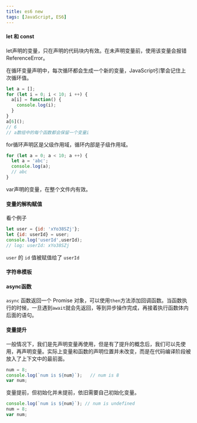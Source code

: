 ```yaml
---
title: es6 new 
tags: [JavaScript, ES6]
---
```




#### let 和 const

let声明的变量，只在声明的代码块内有效。在未声明变量前，使用该变量会报错ReferenceError。

在循环变量声明中，每次循环都会生成一个新的变量，JavaScript引擎会记住上次循环值。

```javascript
let a = [];
for (let i = 0; i < 10; i ++) {
  a[i] = function() {
    console.log(i);
  }
}
a[6]();
// 6
// a数组中的每个函数都会保留一个变量i
```

for循环声明区是父级作用域，循环内部是子级作用域。

```javascript
for (let a = 0; a < 10; a ++) {
  let a = 'abc';
  console.log(a);
  // abc
}
```

var声明的变量，在整个文件内有效。



#### 变量的解构赋值

看个例子

```javascript
let user = {id: 'xYo38SZj'};
let {id: userId} = user;
console.log('userId',userId);
// log: userId: xYo38SZj
```

`user` 的 `id` 值被赋值给了 `userId`

#### 字符串模板



#### async函数

`async` 函数返回一个 Promise 对象，可以使用`then`方法添加回调函数。当函数执行的时候，一旦遇到`await`就会先返回，等到异步操作完成，再接着执行函数体内后面的语句。



#### 变量提升

一般情况下，我们是先声明变量再使用，但是有了提升的概念后，我们可以先使用，再声明变量。实际上变量和函数的声明位置并未改变，而是在代码编译阶段被放入了上下文中的最前面。

```javascript
num = 8;
console.log(`num is ${num}`); 	// num is 8
var num;
```

变量提前，但初始化并未提前，依旧需要自己初始化变量。

```javascript
console.log(`num is ${num}`); // num is undefined
num = 8;
var num;
```





